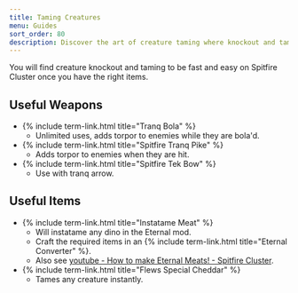 ```yaml
---
title: Taming Creatures
menu: Guides
sort_order: 80
description: Discover the art of creature taming where knockout and taming become fast and effortless with the right tools.
---
```


You will find creature knockout and taming to be fast and easy on Spitfire Cluster once you have the right items.

## Useful Weapons

- {% include term-link.html title="Tranq Bola" %}
  - Unlimited uses, adds torpor to enemies while they are bola'd.
- {% include term-link.html title="Spitfire Tranq Pike" %}
  - Adds torpor to enemies when they are hit.
- {% include term-link.html title="Spitfire Tek Bow" %}
  - Use with tranq arrow.

## Useful Items

- {% include term-link.html title="Instatame Meat" %}
  - Will instatame any dino in the Eternal mod.
  - Craft the required items in an {% include term-link.html title="Eternal Converter" %}.
  - Also see [youtube - How to make Eternal Meats! - Spitfire Cluster](https://www.youtube.com/watch?v=XLv0o4lQrHo).
- {% include term-link.html title="Flews Special Cheddar" %}
  - Tames any creature instantly.
